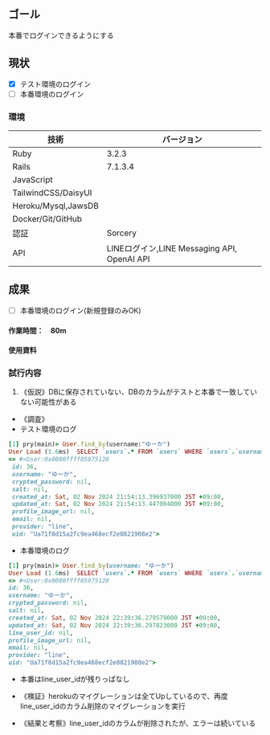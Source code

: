 ## ゴール
本番でログインできるようにする
## 現状
<!--タスク分解（何ができて、何ができてないかを可視化）-->
- [x] テスト環境のログイン
- [ ] 本番環境のログイン
### 環境
| 技術 | バージョン |
| -- | -- |
| Ruby | 3.2.3 |
| Rails | 7.1.3.4 |
| JavaScript | |
| TailwindCSS/DaisyUI | |
| Heroku/Mysql,JawsDB | |
| Docker/Git/GitHub | |
| 認証 | Sorcery | |
| API | LINEログイン,LINE Messaging API, OpenAI API |

## 成果
<!--現状から持ってきて、ToDo更新して考察-->
- [ ] 本番環境のログイン(新規登録のみOK)
#### 作業時間：　80m
#### 使用資料

### 試行内容
<!--仮説→調査→検証→結果と考察-->
1. 《仮説》DBに保存されていない、DBのカラムがテストと本番で一致していない可能性がある
  - 《調査》
  - テスト環境のログ
  ```ruby
  [1] pry(main)> User.find_by(username:"ゆーか") 
  User Load (1.6ms)  SELECT `users`.* FROM `users` WHERE `users`.`username` = 'ゆーか' LIMIT 1
  => #<User:0x0000ffff85975128
   id: 36,
   username: "ゆーか",
   crypted_password: nil,
   salt: nil,
   created_at: Sat, 02 Nov 2024 21:54:13.396937000 JST +09:00,
   updated_at: Sat, 02 Nov 2024 21:54:13.447004000 JST +09:00,
   profile_image_url: nil,
   email: nil,
   provider: "line",
   uid: "Ua71f8d15a2fc9ea468ecf2e0821908e2">
   ```
   - 本番環境のログ
   ```ruby
  [1] pry(main)> User.find_by(username: "ゆーか")
  User Load (1.6ms)  SELECT `users`.* FROM `users` WHERE `users`.`username` = 'ゆーか' LIMIT 1
  => #<User:0x0000ffff85975128
   id: 36,
   username: "ゆーか",
   crypted_password: nil,
   salt: nil,
   created_at: Sat, 02 Nov 2024 22:39:36.279579000 JST +09:00,
   updated_at: Sat, 02 Nov 2024 22:39:36.297823000 JST +09:00,
   line_user_id: nil,
   profile_image_url: nil,
   email: nil,
   provider: "line",
   uid: "Ua71f8d15a2fc9ea468ecf2e0821908e2">
  ```
  - 本番はline_user_idが残りっぱなし

  - 《検証》herokuのマイグレーションは全てUpしているので、再度line_user_idのカラム削除のマイグレーションを実行
  - 《結果と考察》line_user_idのカラムが削除されたが、エラーは続いている